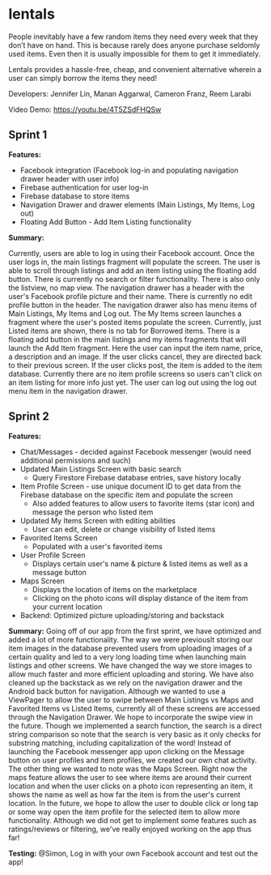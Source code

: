 # lentals

People inevitably have a few random items they need every week that they don’t have on hand. This is because rarely does anyone purchase seldomly used items. Even then it is usually impossible for them to get it immediately.

Lentals provides a hassle-free, cheap, and convenient alternative wherein a user can simply borrow the items they need!

Developers: Jennifer Lin, Manan Aggarwal, Cameron Franz, Reem Larabi

Video Demo: https://youtu.be/4T5ZSdFHQSw 

## Sprint 1
**Features:**
- Facebook integration (Facebook log-in and populating navigation drawer header with user info)
- Firebase authentication for user log-in
- Firebase database to store items
- Navigation Drawer and drawer elements (Main Listings, My Items, Log out)
- Floating Add Button - Add Item Listing functionality

**Summary:**

Currently, users are able to log in using their Facebook account. Once the user logs in, the main listings fragment will populate the screen. The user is able to scroll through listings and add an item listing using the floating add button. There is currently no search or filter functionality. There is also only the listview, no map view. The navigation drawer has a header with the user's Facebook profile picture and their name. There is currently no edit profile button in the header. The navigation drawer also has menu items of Main Listings, My Items and Log out. The My Items screen launches a fragment where the user's posted items populate the screen. Currently, just Listed items are shown, there is no tab for Borrowed items. There is a floating add button in the main listings and my items fragments that will launch the Add Item fragment. Here the user can input the item name, price, a description and an image. If the user clicks cancel, they are directed back to their previous screen. If the user clicks post, the item is added to the item database. Currently there are no item profile screens so users can't click on an item listing for more info just yet. The user can log out using the log out menu item in the navigation drawer.

## Sprint 2
**Features:**
- Chat/Messages - decided against Facebook messenger (would need additional permissions and such)
- Updated Main Listings Screen with basic search
    - Query Firestore Firebase database entries, save history locally
- Item Profile Screen - use unique document ID to get data from the Firebase database on the specific item and populate the screen
    - Also added features to allow users to favorite items (star icon) and message the person who listed item
- Updated My Items Screen with editing abilities
    - User can edit, delete or change visibility of listed items
- Favorited Items Screen 
    - Populated with a user's favorited items
- User Profile Screen
    - Displays certain user's name & picture & listed items as well as a message button
- Maps Screen
    - Displays the location of items on the marketplace
    - Clicking on the photo icons will display distance of the item from your current location
- Backend: Optimized picture uploading/storing and backstack

**Summary:**
Going off of our app from the first sprint, we have optimized and added a lot of more functionality. The way we were previouslt storing our item images in the database prevented users from uploading images of a certain quality and led to a very long loading time when launching main listings and other screens. We have changed the way we store images to allow much faster and more efficient uploading and storing. We have also cleaned up the backstack as we rely on the navigation drawer and the Android back button for navigation. Although we wanted to use a ViewPager to allow the user to swipe between Main Listings vs Maps and Favorited Items vs Listed Items, currently all of these screens are accessed through the Navigation Drawer. We hope to incorporate the swipe view in the future. Though we implemented a search function, the search is a direct string comparison so note that the search is very basic as it only checks for substring matching, including capitalization of the word! Instead of launching the Facebook messenger app upon clicking on the Message button on user profiles and item profiles, we created our own chat activity. The other thing we wanted to note was the Maps Screen. Right now the maps feature allows the user to see where items are around their current location and when the user clicks on a photo icon representing an item, it shows the name as well as how far the item is from the user's current location. In the future, we hope to allow the user to double click or long tap or some way open the item profile for the selected item to allow more functionality. Although we did not get to implement some features such as ratings/reviews or filtering, we've really enjoyed working on the app thus far!

**Testing:** @Simon, Log in with your own Facebook account and test out the app!
